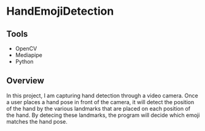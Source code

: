 # HandEmojiDetection

## Tools
- OpenCV
- Mediapipe
- Python

## Overview

In this project, I am capturing hand detection through a video camera. Once a user places a hand pose in front of the camera, it will detect the position of the hand by the various landmarks that are placed on each position of the hand. By detecing these landmarks, the program will decide which emoji matches the hand pose. 
